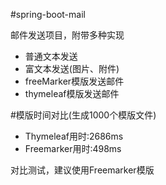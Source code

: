 #spring-boot-mail

邮件发送项目，附带多种实现

- 普通文本发送
- 富文本发送(图片、附件)
- freeMarker模版发送邮件
- thymeleaf模版发送邮件

#模版时间对比(生成1000个模版文件)


- Thymeleaf用时:2686ms
- Freemarker用时:498ms

对比测试，建议使用Freemarker模版
